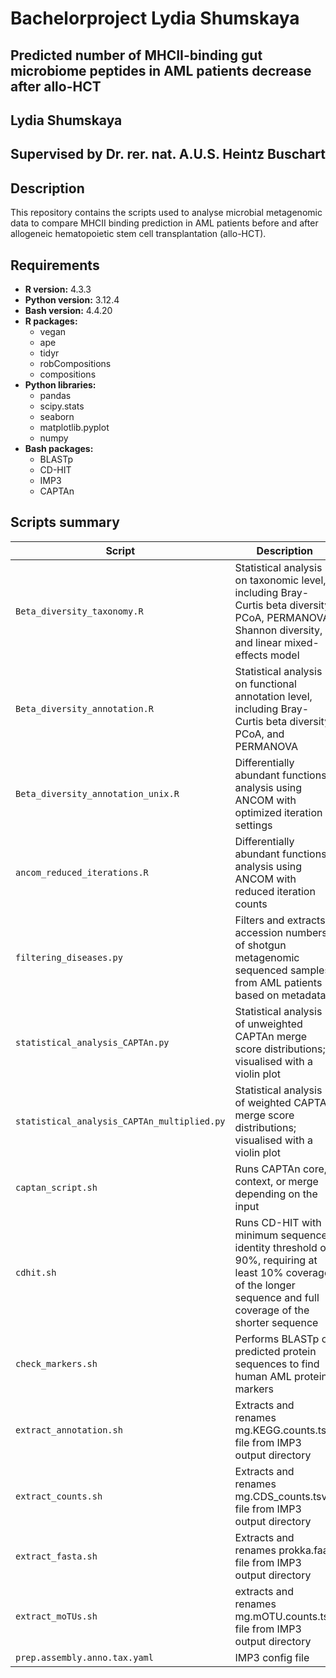 # Bachelorproject Lydia Shumskaya

## Predicted number of MHCII-binding gut microbiome peptides in AML patients decrease after allo-HCT
 
## Lydia Shumskaya
 
## Supervised by Dr. rer. nat. A.U.S. Heintz Buschart

## Description  
This repository contains the scripts used to analyse microbial metagenomic data to compare MHCII binding prediction in AML patients before and after allogeneic hematopoietic stem cell transplantation (allo-HCT).

## Requirements  
- **R version:** 4.3.3
- **Python version:** 3.12.4
- **Bash version:** 4.4.20   
- **R packages:**  
  - vegan  
  - ape  
  - tidyr  
  - robCompositions  
  - compositions
- **Python libraries:**
  - pandas
  - scipy.stats
  - seaborn
  - matplotlib.pyplot
  - numpy
- **Bash packages:**
  - BLASTp
  - CD-HIT
  - IMP3
  - CAPTAn
  
## Scripts summary  

| Script                         | Description                                                                                                                   |
|--------------------------------|-------------------------------------------------------------------------------------------------------------------------------|
| `Beta_diversity_taxonomy.R`    | Statistical analysis on taxonomic level, including Bray-Curtis beta diversity, PCoA, PERMANOVA, Shannon diversity, and linear mixed-effects model |
| `Beta_diversity_annotation.R`  | Statistical analysis on functional annotation level, including Bray-Curtis beta diversity, PCoA, and PERMANOVA                 |
| `Beta_diversity_annotation_unix.R` | Differentially abundant functions analysis using ANCOM with optimized iteration settings                                    |
| `ancom_reduced_iterations.R`   | Differentially abundant functions analysis using ANCOM with reduced iteration counts                                            |
| `filtering_diseases.py`        | Filters and extracts accession numbers of shotgun metagenomic sequenced samples from AML patients based on metadata           |
| `statistical_analysis_CAPTAn.py`         | Statistical analysis of unweighted CAPTAn merge score distributions; visualised with a violin plot                        |
| `statistical_analysis_CAPTAn_multiplied.py` | Statistical analysis of weighted CAPTAn merge score distributions; visualised with a violin plot                      |
| `captan_script.sh`             | Runs CAPTAn core, context, or merge depending on the input                                                                     |
| `cdhit.sh`                    | Runs CD-HIT with minimum sequence identity threshold of 90%, requiring at least 10% coverage of the longer sequence and full coverage of the shorter sequence |
| `check_markers.sh`             | Performs BLASTp on predicted protein sequences to find human AML protein markers                                               |
| `extract_annotation.sh`        | Extracts and renames mg.KEGG.counts.tsv file from IMP3 output directory                                                       |
| `extract_counts.sh`            | Extracts and renames mg.CDS_counts.tsv file from IMP3 output directory                                                       |
| `extract_fasta.sh`             | Extracts and renames prokka.faa file from IMP3 output directory                                                              |
| `extract_moTUs.sh`             | extracts and renames mg.mOTU.counts.tsv file from IMP3 output directory                                                              |
| `prep.assembly.anno.tax.yaml`             | IMP3 config file                                                             |
